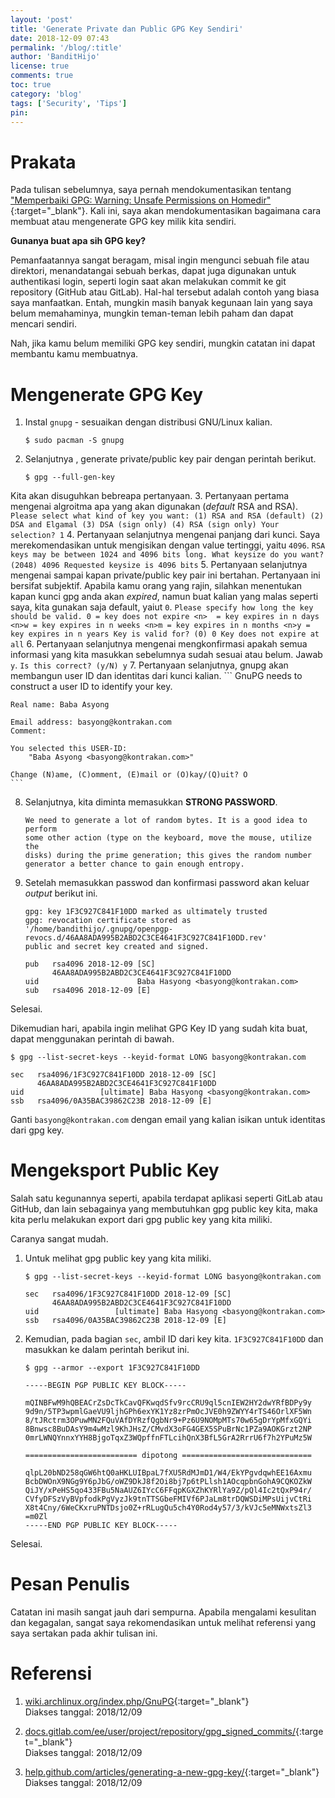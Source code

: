 ```yaml
---
layout: 'post'
title: 'Generate Private dan Public GPG Key Sendiri'
date: 2018-12-09 07:43
permalink: '/blog/:title'
author: 'BanditHijo'
license: true
comments: true
toc: true
category: 'blog'
tags: ['Security', 'Tips']
pin:
---
```


<!-- BANNER OF THE POST -->
<!-- <img class="post&#45;body&#45;img" src="/assets/img/logo/logo_blank_banner.png" data-echo="" alt="banner"> -->

# Prakata

Pada tulisan sebelumnya, saya pernah mendokumentasikan tentang ["Memperbaiki GPG: Warning: Unsafe Permissions on Homedir"](https://bandithijo.com/blog/memperbaiki-gpg-permissions-on-homedir){:target="_blank"}. Kali ini, saya akan mendokumentasikan bagaimana cara membuat atau mengenerate GPG key milik kita sendiri.

**Gunanya buat apa sih GPG key?**

Pemanfaatannya sangat beragam, misal ingin mengunci sebuah file atau direktori, menandatangai sebuah berkas, dapat juga digunakan untuk authentikasi login, seperti login saat akan melakukan commit ke git repository (GitHub atau GitLab). Hal-hal tersebut adalah contoh yang biasa saya manfaatkan. Entah, mungkin masih banyak kegunaan lain yang saya belum memahaminya, mungkin teman-teman lebih paham dan dapat mencari sendiri.

Nah, jika kamu belum memiliki GPG key sendiri, mungkin catatan ini dapat membantu kamu membuatnya.

# Mengenerate GPG Key

1. Instal `gnupg` - sesuaikan dengan distribusi GNU/Linux kalian.
    ```
    $ sudo pacman -S gnupg
    ```
2. Selanjutnya , generate private/public key pair dengan perintah berikut.
    ```
    $ gpg --full-gen-key
    ```
Kita akan disuguhkan bebreapa pertanyaan.
3. Pertanyaan pertama mengenai algroitma apa yang akan digunakan (_default_ RSA and RSA).
    ```
    Please select what kind of key you want:
        (1) RSA and RSA (default)
        (2) DSA and Elgamal
        (3) DSA (sign only)
        (4) RSA (sign only)
    Your selection? 1
    ```
4. Pertanyaan selanjutnya mengenai panjang dari kunci. Saya merekomendasikan untuk mengisikan dengan value tertinggi, yaitu `4096`.
    ```
    RSA keys may be between 1024 and 4096 bits long.
    What keysize do you want? (2048) 4096
    Requested keysize is 4096 bits
    ```
5. Pertanyaan selanjutnya mengenai sampai kapan private/public key pair ini bertahan. Pertanyaan ini bersifat subjektif. Apabila kamu orang yang rajin, silahkan menentukan kapan kunci gpg anda akan _expired_, namun buat kalian yang malas seperti saya, kita gunakan saja default, yaiut `0`.
    ```
    Please specify how long the key should be valid.
        0 = key does not expire
        <n>  = key expires in n days
        <n>w = key expires in n weeks
        <n>m = key expires in n months
        <n>y = key expires in n years
    Key is valid for? (0) 0
    Key does not expire at all
    ```
6. Pertanyaan selanjutnya mengenai mengkonfirmasi apakah semua informasi yang kita masukkan sebelumnya sudah sesuai atau belum. Jawab `y`.
    ```
    Is this correct? (y/N) y
    ```
7. Pertanyaan selanjutnya, gnupg akan membangun user ID dan identitas dari kunci kalian.
    ```
    GnuPG needs to construct a user ID to identify your key.

    Real name: Baba Asyong

    Email address: basyong@kontrakan.com
    Comment:

    You selected this USER-ID:
        "Baba Asyong <basyong@kontrakan.com>"

    Change (N)ame, (C)omment, (E)mail or (O)kay/(Q)uit? O
    ```
8. Selanjutnya, kita diminta memasukkan **STRONG PASSWORD**.
    ```
    We need to generate a lot of random bytes. It is a good idea to perform
    some other action (type on the keyboard, move the mouse, utilize the
    disks) during the prime generation; this gives the random number
    generator a better chance to gain enough entropy.
    ```
9. Setelah memasukkan passwod dan konfirmasi password akan keluar *output* berikut ini.
    ```
    gpg: key 1F3C927C841F10DD marked as ultimately trusted
    gpg: revocation certificate stored as '/home/bandithijo/.gnupg/openpgp-revocs.d/46AA8ADA995B2ABD2C3CE4641F3C927C841F10DD.rev'
    public and secret key created and signed.

    pub   rsa4096 2018-12-09 [SC]
          46AA8ADA995B2ABD2C3CE4641F3C927C841F10DD
    uid                      Baba Hasyong <basyong@kontrakan.com>
    sub   rsa4096 2018-12-09 [E]
    ```
Selesai.

Dikemudian hari, apabila ingin melihat GPG Key ID yang sudah kita buat, dapat menggunakan perintah di bawah.
```
$ gpg --list-secret-keys --keyid-format LONG basyong@kontrakan.com
```
```
sec   rsa4096/1F3C927C841F10DD 2018-12-09 [SC]
      46AA8ADA995B2ABD2C3CE4641F3C927C841F10DD
uid                 [ultimate] Baba Hasyong <basyong@kontrakan.com>
ssb   rsa4096/0A35BAC39862C23B 2018-12-09 [E]
```
Ganti `basyong@kontrakan.com` dengan email yang kalian isikan untuk identitas dari gpg key.

# Mengeksport Public Key

Salah satu kegunannya seperti, apabila terdapat aplikasi seperti GitLab atau GitHub, dan lain sebagainya yang membutuhkan gpg public key kita, maka kita perlu melakukan export dari gpg public key yang kita miliki.

Caranya sangat mudah.

1. Untuk melihat gpg public key yang kita miliki.
    ```
    $ gpg --list-secret-keys --keyid-format LONG basyong@kontrakan.com
    ```
    ```
    sec   rsa4096/1F3C927C841F10DD 2018-12-09 [SC]
          46AA8ADA995B2ABD2C3CE4641F3C927C841F10DD
    uid                 [ultimate] Baba Hasyong <basyong@kontrakan.com>
    ssb   rsa4096/0A35BAC39862C23B 2018-12-09 [E]
    ```
2. Kemudian, pada bagian `sec`, ambil ID dari key kita. `1F3C927C841F10DD` dan masukkan ke dalam perintah berikut ini.
    ```
    $ gpg --armor --export 1F3C927C841F10DD
    ```
    ```
    -----BEGIN PGP PUBLIC KEY BLOCK-----

    mQINBFwM9hQBEACrZsDcTkCavQFKwqdSfv9rcCRU9ql5cnIEW2HY2dwYRfBDPy9y
    9d9n/5TP3wpmlGaeVU9ljhGPh6exYK1Yz8zrPmOcJVE0h9ZWYY4rTS46OrlXF5Wn
    8/tJRctrm3OPuwMN2FQuVAfDYRzfQgbNr9+Pz6U9NOMpMTs70w65gDrYpMfxGQYi
    8Bnwsc8BuDAsY9m4wMzl9KhJHsZ/CMvdX3oFG4GEX5SPuBrNc1PZa9AOKGrzt2NP
    0mrLWNQYnnxYYH8BjgoTqxZ3WQpffnFTLcihQnX3BfL5GrA2RrrU6f7h2YPuMz5W

    ========================= dipotong =============================

    qlpL20bND258qGW6htQ0aHKLUIBpaL7fXU5RdMJmD1/W4/EkYPgvdqwhEE16Axmu
    BcbDWOnX9NGg9Y6pJbG/oWZ9DkJ8f2Oi8bj7p6tPLlsh1AOcqpbnGohA9CQKOZkW
    QiJY/xPeHS5qo433FBu5NaAUZ6IYcC6FFqpKGXZhKYRlYa9Z/pQl4Ic2tQxP94r/
    CVfyDFSzVyBVpfodkPgVyzJk9tnTTSGbeFMIVf6PJaLm8trDQWSDiMPsUijvCtRi
    X8t4Cny/6WeCKxruPNTDsjo0Z+rRLugQu5ch4Y0Rod4y57/3/kVJc5eMNWxtsZl3
    =m0Zl
    -----END PGP PUBLIC KEY BLOCK-----
    ```
Selesai.

# Pesan Penulis

Catatan ini masih sangat jauh dari sempurna. Apabila mengalami kesulitan dan kegagalan, sangat saya rekomendasikan untuk melihat referensi yang saya sertakan pada akhir tulisan ini.



# Referensi

1. [wiki.archlinux.org/index.php/GnuPG](https://wiki.archlinux.org/index.php/GnuPG){:target="_blank"}
<br>Diakses tanggal: 2018/12/09

2. [docs.gitlab.com/ee/user/project/repository/gpg_signed_commits/](https://docs.gitlab.com/ee/user/project/repository/gpg_signed_commits/){:target="_blank"}
<br>Diakses tanggal: 2018/12/09

3. [help.github.com/articles/generating-a-new-gpg-key/](https://help.github.com/articles/generating-a-new-gpg-key/){:target="_blank"}
<br>Diakses tanggal: 2018/12/09
